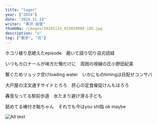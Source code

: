 ```yaml
---
title: "lager"
year: ["2024"]
date: "2024.11.14"
writer: "黒沢 絵里"
thumbNa: /images/20241114_023039989_iOS.jpg
description: "a"
tag: ["散歩", "花"]
---
```



ホコリ被り息絶えたepisode　磨いて語り切り自刃読経

いつもカロナールが味方だ俺だけに　周囲の視線の圧小野田紀美


繋ぐためリュック空けloading water　いかにものtimingは目配せコンサバ

大戸屋の注文通すサイドとろろ　肝心の定食催促けんもほろろ


轟音なってる駅前歩道　水たまり避け滑る子ども

舐めてる棒付き飴ちゃん　それでも今はyou shl指 ok maybe


![Alt text](/images/20241114_023325858_iOS.jpg)




<!--

案内され手に取るカロナール 次の試験へ意識朦朧

![Alt text](/images/hig_1.jpg)

-->